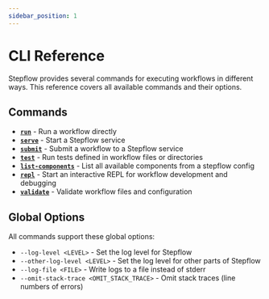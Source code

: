 ```yaml
---
sidebar_position: 1
---
```


# CLI Reference

Stepflow provides several commands for executing workflows in different ways. This reference covers all available commands and their options.

## Commands

- **[`run`](./run.md)** - Run a workflow directly
- **[`serve`](./serve.md)** - Start a Stepflow service
- **[`submit`](./submit.md)** - Submit a workflow to a Stepflow service
- **[`test`](./test.md)** - Run tests defined in workflow files or directories
- **[`list-components`](./list-components.md)** - List all available components from a stepflow config
- **[`repl`](./repl.md)** - Start an interactive REPL for workflow development and debugging
- **[`validate`](./validate.md)** - Validate workflow files and configuration

## Global Options

All commands support these global options:

- `--log-level <LEVEL>` - Set the log level for Stepflow
- `--other-log-level <LEVEL>` - Set the log level for other parts of Stepflow
- `--log-file <FILE>` - Write logs to a file instead of stderr
- `--omit-stack-trace <OMIT_STACK_TRACE>` - Omit stack traces (line numbers of errors)
